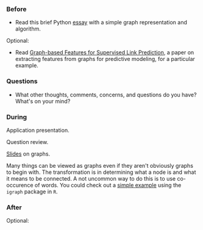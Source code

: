 ### Before

 * Read this brief Python [essay](https://www.python.org/doc/essays/graphs/) with a simple graph representation and algorithm.

Optional:

 * Read [Graph-based Features for Supervised Link Prediction](http://www.kaggle.com/blobs/download/forum-message-attachment-files/183/supervised_link_prediction.pdf), a paper on extracting features from graphs for predictive modeling, for a particular example.


### Questions

 * What other thoughts, comments, concerns, and questions do you have? What's on your mind?


### During

Application presentation.

Question review.

[Slides](slides.pdf) on graphs.

Many things can be viewed as graphs even if they aren't obviously graphs to begin with. The transformation is in determining what a node is and what it means to be connected. A not uncommon way to do this is to use co-occurence of words. You could check out a [simple example](http://planspace.org/2013/01/30/visualize-co_occurrence/) using the `igraph` package in `R`.


### After

Optional:
